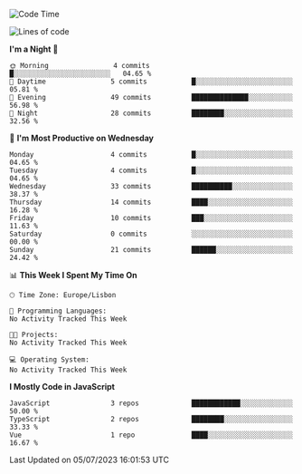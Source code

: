 <!--START_SECTION:waka-->
![Code Time](http://img.shields.io/badge/Code%20Time-31%20hrs%2046%20mins-blue)

![Lines of code](https://img.shields.io/badge/From%20Hello%20World%20I%27ve%20Written-604.9%20thousand%20lines%20of%20code-blue)

**I'm a Night 🦉** 

```text
🌞 Morning                4 commits           █░░░░░░░░░░░░░░░░░░░░░░░░   04.65 % 
🌆 Daytime                5 commits           █░░░░░░░░░░░░░░░░░░░░░░░░   05.81 % 
🌃 Evening                49 commits          ██████████████░░░░░░░░░░░   56.98 % 
🌙 Night                  28 commits          ████████░░░░░░░░░░░░░░░░░   32.56 % 
```
📅 **I'm Most Productive on Wednesday** 

```text
Monday                   4 commits           █░░░░░░░░░░░░░░░░░░░░░░░░   04.65 % 
Tuesday                  4 commits           █░░░░░░░░░░░░░░░░░░░░░░░░   04.65 % 
Wednesday                33 commits          ██████████░░░░░░░░░░░░░░░   38.37 % 
Thursday                 14 commits          ████░░░░░░░░░░░░░░░░░░░░░   16.28 % 
Friday                   10 commits          ███░░░░░░░░░░░░░░░░░░░░░░   11.63 % 
Saturday                 0 commits           ░░░░░░░░░░░░░░░░░░░░░░░░░   00.00 % 
Sunday                   21 commits          ██████░░░░░░░░░░░░░░░░░░░   24.42 % 
```


📊 **This Week I Spent My Time On** 

```text
🕑︎ Time Zone: Europe/Lisbon

💬 Programming Languages: 
No Activity Tracked This Week

🐱‍💻 Projects: 
No Activity Tracked This Week

💻 Operating System: 
No Activity Tracked This Week
```

**I Mostly Code in JavaScript** 

```text
JavaScript               3 repos             ████████████░░░░░░░░░░░░░   50.00 % 
TypeScript               2 repos             ████████░░░░░░░░░░░░░░░░░   33.33 % 
Vue                      1 repo              ████░░░░░░░░░░░░░░░░░░░░░   16.67 % 
```




 Last Updated on 05/07/2023 16:01:53 UTC
<!--END_SECTION:waka-->
